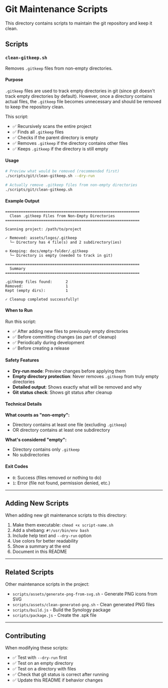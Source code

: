 # Git Maintenance Scripts

This directory contains scripts to maintain the git repository and keep it clean.

## Scripts

### `clean-gitkeep.sh`

Removes `.gitkeep` files from non-empty directories.

#### Purpose

`.gitkeep` files are used to track empty directories in git (since git doesn't track empty directories by default). However, once a directory contains actual files, the `.gitkeep` file becomes unnecessary and should be removed to keep the repository clean.

This script:
- ✅ Recursively scans the entire project
- ✅ Finds all `.gitkeep` files
- ✅ Checks if the parent directory is empty
- ✅ Removes `.gitkeep` if the directory contains other files
- ✅ Keeps `.gitkeep` if the directory is still empty

#### Usage

```bash
# Preview what would be removed (recommended first)
./scripts/git/clean-gitkeep.sh --dry-run

# Actually remove .gitkeep files from non-empty directories
./scripts/git/clean-gitkeep.sh
```

#### Example Output

```
============================================================
  Clean .gitkeep Files from Non-Empty Directories
============================================================

Scanning project: /path/to/project

✓ Removed: assets/logos/.gitkeep
  └─ Directory has 4 file(s) and 2 subdirectory(ies)

⊙ Keeping: docs/empty-folder/.gitkeep
  └─ Directory is empty (needed to track in git)

============================================================
  Summary
============================================================

.gitkeep files found:      2
Removed:                   1
Kept (empty dirs):         1

✓ Cleanup completed successfully!
```

#### When to Run

Run this script:
- ✅ After adding new files to previously empty directories
- ✅ Before committing changes (as part of cleanup)
- ✅ Periodically during development
- ✅ Before creating a release

#### Safety Features

- **Dry-run mode**: Preview changes before applying them
- **Empty directory protection**: Never removes `.gitkeep` from truly empty directories
- **Detailed output**: Shows exactly what will be removed and why
- **Git status check**: Shows git status after cleanup

#### Technical Details

**What counts as "non-empty":**
- Directory contains at least one file (excluding `.gitkeep`)
- OR directory contains at least one subdirectory

**What's considered "empty":**
- Directory contains only `.gitkeep`
- No subdirectories

#### Exit Codes

- `0`: Success (files removed or nothing to do)
- `1`: Error (file not found, permission denied, etc.)

---

## Adding New Scripts

When adding new git maintenance scripts to this directory:

1. Make them executable: `chmod +x script-name.sh`
2. Add a shebang: `#!/usr/bin/env bash`
3. Include help text and `--dry-run` option
4. Use colors for better readability
5. Show a summary at the end
6. Document in this README

---

## Related Scripts

Other maintenance scripts in the project:

- `scripts/assets/generate-png-from-svg.sh` - Generate PNG icons from SVG
- `scripts/assets/clean-generated-png.sh` - Clean generated PNG files
- `scripts/build.js` - Build the Synology package
- `scripts/package.js` - Create the .spk file

---

## Contributing

When modifying these scripts:

- ✅ Test with `--dry-run` first
- ✅ Test on an empty directory
- ✅ Test on a directory with files
- ✅ Check that git status is correct after running
- ✅ Update this README if behavior changes
